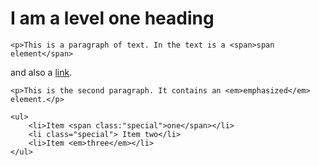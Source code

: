 <!doctype html>
<html lang="en">
<head>
    <meta charset="utf-8">
    <link rel="stylesheet" href="styles.css">
    <title>Getting started with CSS</title>
</head>

<body>
    <h1>I am a level one heading</h1>

    <p>This is a paragraph of text. In the text is a <span>span element</span>
and also a <a href="http://example.com">link</a>.</p>

    <p>This is the second paragraph. It contains an <em>emphasized</em> element.</p>

    <ul>
        <li>Item <span class:"special">one</span></li>
        <li class="special"> Item two</li>
        <li>Item <em>three</em></li>
    </ul>

</body>

</html>
